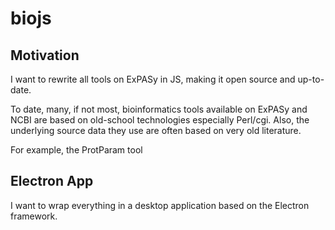 # biojs

## Motivation

I want to rewrite all tools on ExPASy in JS, making it open source and up-to-date. 

To date, many, if not most, bioinformatics tools available on ExPASy and NCBI are based on old-school technologies especially Perl/cgi. Also, the underlying source data they use are often based on very old literature. 

For example, the ProtParam tool 

## Electron App

I want to wrap everything in a desktop application based on the Electron framework. 


